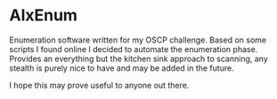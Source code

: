 # AlxEnum
Enumeration software written for my OSCP challenge. Based on some scripts I found online I decided to automate the enumeration phase. Provides an everything but the kitchen sink approach to scanning, any stealth is purely nice to have and may be added in the future.

I hope this may prove useful to anyone out there.
